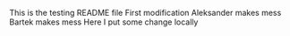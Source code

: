 This is the testing README file
First modification
Aleksander makes mess
Bartek makes mess
Here I put some change locally